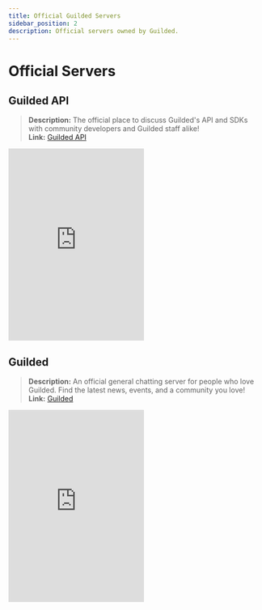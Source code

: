 ```yaml
---
title: Official Guilded Servers
sidebar_position: 2
description: Official servers owned by Guilded.
---
```


# Official Servers

## Guilded API

> **Description:** The official place to discuss Guilded's API and SDKs with community developers and Guilded staff alike!   <br/>
**Link:** [Guilded API](https://guilded.gg/API-Official)

<iframe src="https://www.guilded.gg/canvas_index.html?route=%2Fcanvas%2Fembed%2Fteamcard%2FQR46qKZE" width="268" height="380" frameborder="0" scrolling="no"></iframe>

## Guilded

> **Description:** An official general chatting server for people who love Guilded.  Find the latest news, events, and a community you love!   <br/>
**Link:** [Guilded](https://guilded.gg/Guilded-Official)

<iframe src="https://www.guilded.gg/canvas_index.html?route=%2Fcanvas%2Fembed%2Fteamcard%2FwlVr3Ggl" width="268" height="380" frameborder="0" scrolling="no"></iframe>